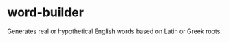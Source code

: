 word-builder
============

Generates real or hypothetical English words based on Latin or Greek roots.
